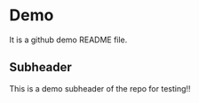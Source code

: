# Demo

It is a github demo README file.

## Subheader

This is a demo subheader of the repo for testing!!
